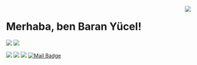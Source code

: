 <img align='right' src="https://github-readme-stats.vercel.app/api?username=cobanov&show_icons=true">

# Merhaba, ben Baran Yücel!

[![](https://medium.com/@baranyucel)](https://twitter.com/zbaranyucel)
[![](https://img.shields.io/github/followers/cobanov?style=social)](https://github.com/baranyucel)


[![](https://img.shields.io/badge/twitter-%231DA1F2.svg?&style=for-the-badge&logo=twitter&logoColor=white)](https://twitter.com/zbaranyucel)
[![](https://img.shields.io/badge/linkedin-%230077B5.svg?&style=for-the-badge&logo=linkedin&logoColor=white)](https://www.linkedin.com/in/zeki-baran-y%C3%BCcel-0786b3aa/)
[![](https://img.shields.io/badge/medium-%2312100E.svg?&style=for-the-badge&logo=medium&logoColor=white)](https://medium.com/@baranyucel)
[![Mail Badge](https://img.shields.io/badge/yucelzekibaran@gmail.com-c14438?style=for-the-badge&logo=Gmail&logoColor=white&link=mailto:yucelzekibaran@gmail.com)](mailto:yucelzekibaran@gmail.com)
